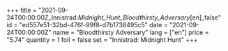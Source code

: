 +++
title = "2021-09-24T00:00:00Z_Innistrad:_Midnight_Hunt_Bloodthirsty_Adversary_[en]_false"
id = "ed557e51-32bd-476f-99f8-d7b1738495c5"
date = "2021-09-24T00:00:00Z"
name = "Bloodthirsty Adversary"
lang = ["en"]
price = "5.74"
quantity = 1
foil = false
set = "Innistrad: Midnight Hunt"
+++

